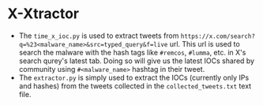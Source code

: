 # X-Xtractor
- The `time_x_ioc.py` is used to extract tweets from `https://x.com/search?q=%23<malware_name>&src=typed_query&f=live` url. This url is used to search the malware with the hash tags like `#remcos`, `#lumma`, etc. in X's search qurey's latest tab. Doing so will give us the latest IOCs shared by community using `#<malware_name>` hashtag in their tweet.
- The `extractor.py` is simply used to extract the IOCs (currently only IPs and hashes) from the tweets collected in the `collected_tweets.txt` text file.
